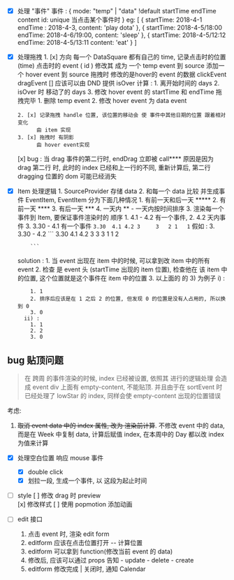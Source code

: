 - [x] 处理 "事件"
      事件 : {
        mode: "temp" | "data" !default
        startTime 
        endTime
        content
        id: unique 
          当点击某个事件时
      }
      eg: 
      [
        {
          startTime: 2018-4-1
          endTime : 2018-4-3,
          content: 'play dota'
        },
        {
          startTime: 2018-4-5/18:00
          endTime: 2018-4-6/19:00,
          content: 'sleep'
        },
        {
          startTime: 2018-4-5/12:12
          endTime: 2018-4-5/13:11
          content: 'eat'
        }
      ]
- [x] 处理拖拽
      1. [x] 方向
            每一个 DataSquare 都有自己的 time,
            记录点击时的位置 (time)
            点击时的 event ( id )
            修改其  成为 一个 temp event 到 source
            添加一个 hover event 到 source
            拖拽时 修改的是hover的 event 的数据
                clickEvent
                dragEvent [] 应该可以由 DND 提供 isOver
                计算 :
                      1. 离开始时间的 days
                      2. isOver 时 移动了的 days
                      3. 修改 hover event 的 startTime 和 endTime
            拖拽完毕
                1. 删除 temp event
                2. 修改 hover event 为 data event

      2. [x] 记录拖拽 handle 位置, 该位置的移动会 使 事件中其他日期的位置 跟着相对变化
            由 item 实现
      3. [x] 拖拽时 有阴影
            由 hover event实现
    [x] bug : 
      当 drag 事件的第二行时, endDrag 立即被 call****
      原因是因为 drag 第二行 时, 此时的 index 已经和上一行的不同, 重新计算后, 第二行 dragging 位置的 dom 可能已经消失
- [x] Item 处理逻辑
      1. SourceProvider 存储 data
      2. 和每一个 data 比较 并生成事件 EventItem, EventItem 分为下面几种情况
          1. 有前一天和后一天 *****
          2. 有前一天 ****
          3. 有后一天 ***
          4. 一天内 **
            - 一天内按时间排序
      3. 渲染每一个 事件到 Item, 要保证事件渲染时的 顺序
          1.  4.1 - 4.2 有一个事件,
          2.  4.2 天内事件
          3.  3.30 - 4.1 有一个事件
          ```
          3.30  4.1 4.2
          3     3   2
                1   1
          ```
          假如 : 
          3. 3.30 - 4.2
          ```
          3.30  4.1   4.2
          3     3     3
                1     1
                      2

          ```

    solution :
      1. 当 event 出现在 item 中的时候, 可以拿到改 item 中的所有 event
      2. 检查 是 event 头 (startTime 出现的 item 位置), 检查他在 该 item 中的位置, 这个位置就是这个事件在 item 中的位置
      3. 以上面的 的 3) 为例子
        i) :
          
          1. 1
          2. 排序后应该是在 1 之后 2 的位置, 但发现 0 的位置是没有人占用的, 所以换到 0
          3. 0
        ii) :
          1. 1
          2. 2
          3. 0
      

## bug 贴顶问题

> 在 跨周 的事件渲染的时候, index 已经被设置, 依照其 进行的逻辑处理 会造成 event div 上面有 empty-content, 不能贴顶. 并且由于在 sortEvent 时已经处理了 lowStar 的 index, 同样会使 empty-content 出现的位置错误

考虑:

  1. ~~取消 event data 中的 index 属性, 改为 渲染前计算~~. 不修改 event 中的 data, 而是在 Week 中复制 data, 计算后赋值 index, 在本周中的 Day 都以改 index 为值来计算

- [x] 处理空白位置 响应 mouse 事件
  - [x] double click
  - [x] 划拉一段, 生成一个事件, 以 这段为起止时间
        
- [ ] style
    [ ] 修改 drag 时 preview  
    [x] 修改样式
    [ ] 使用 popmotion 添加动画

- [ ] edit 接口
    1. 点击 event 时, 渲染 edit form
    2. editform 应该在点击位置打开 -- 计算位置
    3. editform 可以拿到 function(修改当前 event 的 data)
    4. 修改后, 应该可以通过 props 告知
      - update
      - delete
      - create
    5. editform 修改完成 | 关闭时, 通知 Calendar
    
